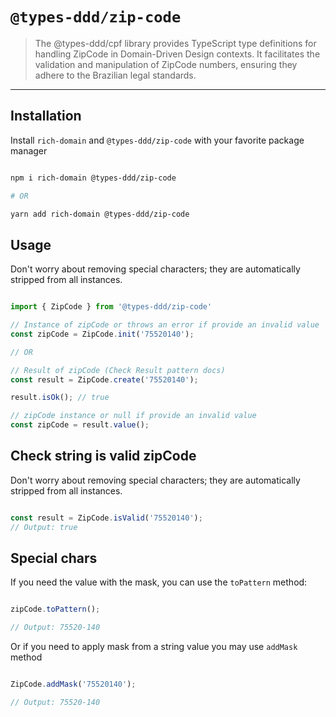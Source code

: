 # `@types-ddd/zip-code`

> The @types-ddd/cpf library provides TypeScript type definitions for handling ZipCode in Domain-Driven Design contexts. It facilitates the validation and manipulation of ZipCode numbers, ensuring they adhere to the Brazilian legal standards.

---

## Installation

Install `rich-domain` and `@types-ddd/zip-code` with your favorite package manager

```sh

npm i rich-domain @types-ddd/zip-code

# OR

yarn add rich-domain @types-ddd/zip-code

```

## Usage

Don't worry about removing special characters; they are automatically stripped from all instances.

```ts

import { ZipCode } from '@types-ddd/zip-code'

// Instance of zipCode or throws an error if provide an invalid value
const zipCode = ZipCode.init('75520140');

// OR

// Result of zipCode (Check Result pattern docs)
const result = ZipCode.create('75520140');

result.isOk(); // true

// zipCode instance or null if provide an invalid value
const zipCode = result.value();

```

## Check string is valid zipCode

Don't worry about removing special characters; they are automatically stripped from all instances.

```ts

const result = ZipCode.isValid('75520140');
// Output: true

```

## Special chars

If you need the value with the mask, you can use the `toPattern` method:

```ts

zipCode.toPattern();

// Output: 75520-140

```

Or if you need to apply mask from a string value you may use `addMask` method


```ts

ZipCode.addMask('75520140');

// Output: 75520-140

```

